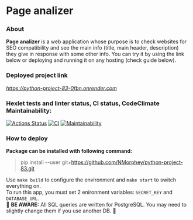 # Page analizer

### About
**Page analizer** is a web application whose purpose is to check websites for SEO compatibility and see the main info (title, main header, description) they give in response with some other info. You can try it by using the link below or deploying and running it on any hosting (check guide below).

### Deployed project link
*https://python-project-83-0fbn.onrender.com*

### Hexlet tests and linter status, CI status, CodeClimate Maintainability:
[![Actions Status](https://github.com/NMorphey/python-project-83/actions/workflows/hexlet-check.yml/badge.svg)](https://github.com/NMorphey/python-project-83/actions) [![CI](https://github.com/NMorphey/python-project-83/actions/workflows/CI.yml/badge.svg?event=push)](https://github.com/NMorphey/python-project-83/actions/workflows/CI.yml) [![Maintainability](https://api.codeclimate.com/v1/badges/f874dc84c273c4132ab0/maintainability)](https://codeclimate.com/github/NMorphey/python-project-83/maintainability)

### How to deploy
**Package can be installed with following command:**
>
> pip install --user git+https://github.com/NMorphey/python-project-83.git  
>
Use `make build` to configure the environment and `make start` to switch everything on.  
To run this app, you must set 2 enironment variables: `SECRET_KEY` and `DATABASE_URL`.  
🔴 **BE AWARE:** All SQL queries are written for PostgreSQL. You may need to slightly change them if you use another DB. 🔴
